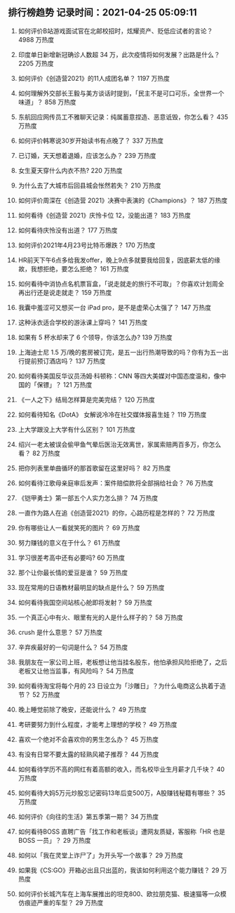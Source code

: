 
## 排行榜趋势 记录时间：2021-04-25 05:09:11
  
  1. 如何评价B站游戏面试官在北邮校招时，炫耀资产、贬低应试者的言论？ 4988 万热度
    
  2. 印度单日新增新冠确诊人数超 34 万，此次疫情将如何发展？出路是什么？ 2205 万热度
    
  3. 如何评价《创造营2021》的11人成团名单？ 1197 万热度
    
  4. 如何理解外交部长王毅与美方谈话时提到，「民主不是可口可乐，全世界一个味道」？ 858 万热度
    
  5. 东航回应网传员工不雅聊天记录：纯属蓄意捏造、恶意诋毁，你怎么看？ 435 万热度
    
  6. 如何评价韩寒说30岁开始读书有点晚了？ 337 万热度
    
  7. 已订婚，天天想着退婚，应该怎么办？ 239 万热度
    
  8. 女生夏天穿什么内衣不热? 220 万热度
    
  9. 为什么去了大城市后回县城会怅然若失？ 210 万热度
    
  10. 如何评价周深在《创造营 2021》决赛中表演的《Champions》？ 187 万热度
    
  11. 如何看待《创造营 2021》庆怜卡位 12，没能出道？ 183 万热度
    
  12. 如何看待庆怜没有出道？ 177 万热度
    
  13. 如何评价2021年4月23号比特币爆跌？ 170 万热度
    
  14. HR前天下午6点多给我发offer，晚上9点多就要我给回复，因底薪太低的缘故，我想拒绝，要怎么拒绝？ 161 万热度
    
  15. 如何看待中消协点名机票盲盒，「说走就走的旅行不可取」？你喜欢计划周全再出行还是说走就走？ 159 万热度
    
  16. 我囊中羞涩可又想买一台 iPad pro，是不是虚荣心太强了？ 147 万热度
    
  17. 这种泳衣适合学校的游泳课上穿吗？ 141 万热度
    
  18. 如果有 5 杯水却来了 6 个领导，你该怎么办? 139 万热度
    
  19. 上海迪士尼 1.5 万/晚的套房被订完，是五一出行热潮导致的吗？你有为五一出行提前预订酒店吗？ 137 万热度
    
  20. 如何看待美国反华议员汤姆·科顿称：CNN 等四大美媒对中国态度温和，像中国的「保镖」？ 121 万热度
    
  21. 《一人之下》结局怎样算是完美完结？ 120 万热度
    
  22. 如何看待知名《DotA》 女解说冷冷在社交媒体报喜生娃？ 119 万热度
    
  23. 上大学跟没上大学有什么区别？ 101 万热度
    
  24. 绍兴一老太被误会偷甲鱼气晕后医治无效离世，家属索赔两百多万，你怎么看？ 82 万热度
    
  25. 把你列表里单曲循环的那首歌留在这里好吗？ 82 万热度
    
  26. 如何看待江歌母亲庭审后发声：案件赔偿款将全部捐给社会？ 76 万热度
    
  27. 《铠甲勇士》第一部五个人实力怎么排？ 74 万热度
    
  28. 一直作为路人在追《创造营2021》的你，心路历程是怎样的？ 72 万热度
    
  29. 你有哪些让人一看就笑死的图片？ 69 万热度
    
  30. 努力赚钱的意义在于什么？ 61 万热度
    
  31. 学习很差考高中还有必要吗? 60 万热度
    
  32. 那个让你最长情的爱豆是谁？ 59 万热度
    
  33. 现在常用的日语教材最明显的缺点是什么？ 59 万热度
    
  34. 如何看待我国空间站核心舱即将发射？ 59 万热度
    
  35. 一个真正心中有火、眼里有光的人是什么样子的？ 58 万热度
    
  36. crush 是什么意思？ 57 万热度
    
  37. 辛弃疾最好的一句词是什么？ 54 万热度
    
  38. 我朋友在一家公司上班，老板想让他当挂名股东，他怕承担风险拒绝了，之后老板又让他当监事，有风险吗？ 54 万热度
    
  39. 如何看待淘宝将每个月的 23 日设立为「沙雕日」？为什么电商这么执着于造节？ 52 万热度
    
  40. 晚上睡觉前除了晚安，还能说什么？ 49 万热度
    
  41. 考研要努力到什么程度，才能考上理想的学校？ 49 万热度
    
  42. 喜欢一个绝对不会喜欢你的男生怎么办？ 45 万热度
    
  43. 有没有日常不要太露的轻熟风裙子推荐？ 44 万热度
    
  44. 如何看待学历不高的网红有着高额的收入，而名校毕业生月薪才几千块？ 40 万热度
    
  45. 如何看待大妈5万元炒股忘记密码13年后变500万，A股赚钱秘籍有哪些？ 35 万热度
    
  46. 如何评价《向往的生活》第五季第一期？ 34 万热度
    
  47. 如何看待BOSS 直聘广告「找工作和老板谈」遭网友质疑，客服称「HR 也是 BOSS 一员」？ 29 万热度
    
  48. 如何以「我在灵堂上诈尸了」为开头写一个故事？ 29 万热度
    
  49. 如果我《CS:GO》开箱必出且只出蓝的，我该如何利用这个能力赚钱？ 29 万热度
    
  50. 如何评价长城汽车在上海车展推出的坦克800、欧拉朋克猫、极速猫等一众模仿痕迹严重的车型？ 29 万热度
    